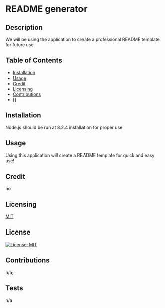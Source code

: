 
  # README generator
  ## Description
  We will be using the application to create a professional README template for future use
  ## Table of Contents
  * [Installation](#installation)
  * [Usage](#usage)
  * [Credit](#credit)
  * [Licensing](#licensing)
  * [Contributions](#contributions)
  * []
  ## Installation
  Node.js should be run at 8.2.4 installation for proper use
  ## Usage
  Using this application will create a README template for quick and easy use!
  ## Credit
  no
  ## Licensing
  [MIT](https://opensource.org/licenses/MIT)
  ## License
  [![License: MIT](https://img.shields.io/badge/License-MIT-yellow.svg)](https://opensource.org/licenses/MIT)
  ## Contributions
  n/a;
  ## Tests
  n/a